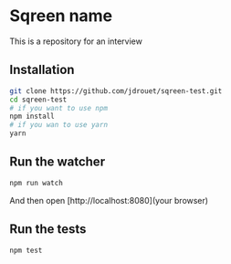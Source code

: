 # Sqreen name

This is a repository for an interview

## Installation

```bash
git clone https://github.com/jdrouet/sqreen-test.git
cd sqreen-test
# if you want to use npm
npm install
# if you wan to use yarn
yarn
```

## Run the watcher

```bash
npm run watch
```

And then open [http://localhost:8080](your browser)

## Run the tests

```bash
npm test
```
